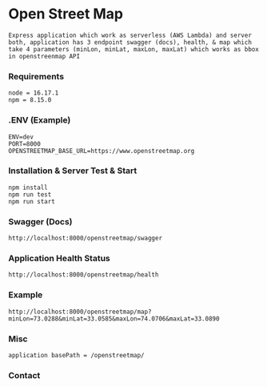 # Open Street Map

```
Express application which work as serverless (AWS Lambda) and server both, application has 3 endpoint swagger (docs), health, & map which take 4 parameters (minLon, minLat, maxLon, maxLat) which works as bbox in openstreenmap API   
```
### Requirements
```
node = 16.17.1
npm = 8.15.0
```

### .ENV (Example)
```
ENV=dev
PORT=8000
OPENSTREETMAP_BASE_URL=https://www.openstreetmap.org
```

### Installation & Server Test & Start
```
npm install
npm run test
npm run start
```

### Swagger (Docs)
```
http://localhost:8000/openstreetmap/swagger
```

### Application Health Status
```
http://localhost:8000/openstreetmap/health
```

### Example
```
http://localhost:8000/openstreetmap/map?minLon=73.0288&minLat=33.0585&maxLon=74.0706&maxLat=33.0890
```

### Misc
```
application basePath = /openstreetmap/
```

### Contact
```

```

